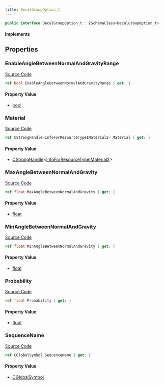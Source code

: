 ```yaml
---
title: DecalGroupOption_t
---
```


```csharp
public interface DecalGroupOption_t : ISchemaClass<DecalGroupOption_t>, ISchemaField, ISchemaClass, INativeHandle
```

#### Implements

## Properties

### EnableAngleBetweenNormalAndGravityRange

[Source Code](https://github.com/swiftly-solution/swiftlys2/blob/beta/managed/src/SwiftlyS2.Generated/Schemas/Interfaces/DecalGroupOption_t.cs#L22)

```csharp
ref bool EnableAngleBetweenNormalAndGravityRange { get; }
```

#### Property Value

- [bool](https://learn.microsoft.com/dotnet/api/system.boolean)

### Material

[Source Code](https://github.com/swiftly-solution/swiftlys2/blob/beta/managed/src/SwiftlyS2.Generated/Schemas/Interfaces/DecalGroupOption_t.cs#L16)

```csharp
ref CStrongHandle<InfoForResourceTypeIMaterial2> Material { get; }
```

#### Property Value

- [CStrongHandle](/docs/api/shared/natives/cstronghandle-1)<[InfoForResourceTypeIMaterial2](/docs/api/shared/schemadefinitions/infoforresourcetypeimaterial2)>

### MaxAngleBetweenNormalAndGravity

[Source Code](https://github.com/swiftly-solution/swiftlys2/blob/beta/managed/src/SwiftlyS2.Generated/Schemas/Interfaces/DecalGroupOption_t.cs#L26)

```csharp
ref float MaxAngleBetweenNormalAndGravity { get; }
```

#### Property Value

- [float](https://learn.microsoft.com/dotnet/api/system.single)

### MinAngleBetweenNormalAndGravity

[Source Code](https://github.com/swiftly-solution/swiftlys2/blob/beta/managed/src/SwiftlyS2.Generated/Schemas/Interfaces/DecalGroupOption_t.cs#L24)

```csharp
ref float MinAngleBetweenNormalAndGravity { get; }
```

#### Property Value

- [float](https://learn.microsoft.com/dotnet/api/system.single)

### Probability

[Source Code](https://github.com/swiftly-solution/swiftlys2/blob/beta/managed/src/SwiftlyS2.Generated/Schemas/Interfaces/DecalGroupOption_t.cs#L20)

```csharp
ref float Probability { get; }
```

#### Property Value

- [float](https://learn.microsoft.com/dotnet/api/system.single)

### SequenceName

[Source Code](https://github.com/swiftly-solution/swiftlys2/blob/beta/managed/src/SwiftlyS2.Generated/Schemas/Interfaces/DecalGroupOption_t.cs#L18)

```csharp
ref CGlobalSymbol SequenceName { get; }
```

#### Property Value

- [CGlobalSymbol](/docs/api/shared/natives/cglobalsymbol)

